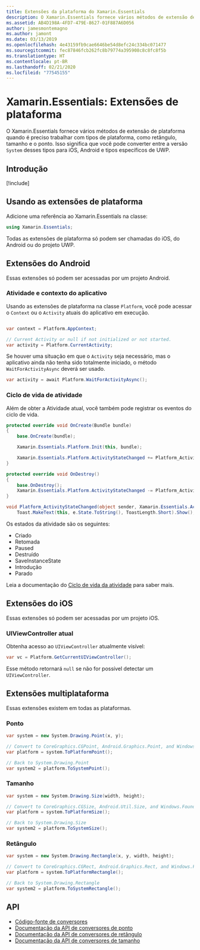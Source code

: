 ```yaml
---
title: Extensões da plataforma do Xamarin.Essentials
description: O Xamarin.Essentials fornece vários métodos de extensão de plataforma quando é preciso trabalhar com tipos de plataforma, como retângulo, tamanho e o ponto.
ms.assetid: AB4D198A-4FD7-479E-8627-01F887A6D056
author: jamesmontemagno
ms.author: jamont
ms.date: 03/13/2019
ms.openlocfilehash: 4e43159fb9cae6646be54d8efc24c334bc071477
ms.sourcegitcommit: fec87846fcb262fc8b79774a395908c8c8fc8f5b
ms.translationtype: HT
ms.contentlocale: pt-BR
ms.lasthandoff: 02/21/2020
ms.locfileid: "77545155"
---
```

# <a name="xamarinessentials-platform-extensions"></a>Xamarin.Essentials: Extensões de plataforma

O Xamarin.Essentials fornece vários métodos de extensão de plataforma quando é preciso trabalhar com tipos de plataforma, como retângulo, tamanho e o ponto. Isso significa que você pode converter entre a versão `System` desses tipos para iOS, Android e tipos específicos de UWP. 

## <a name="get-started"></a>Introdução

[!include[](~/essentials/includes/get-started.md)]

## <a name="using-platform-extensions"></a>Usando as extensões de plataforma

Adicione uma referência ao Xamarin.Essentials na classe:

```csharp
using Xamarin.Essentials;
```

Todas as extensões de plataforma só podem ser chamadas do iOS, do Android ou do projeto UWP.

## <a name="android-extensions"></a>Extensões do Android

Essas extensões só podem ser acessadas por um projeto Android.

### <a name="application-context--activity"></a>Atividade e contexto do aplicativo

Usando as extensões de plataforma na classe `Platform`, você pode acessar o `Context` ou o `Activity` atuais do aplicativo em execução.

```csharp

var context = Platform.AppContext;

// Current Activity or null if not initialized or not started.
var activity = Platform.CurrentActivity;
```

Se houver uma situação em que o `Activity` seja necessário, mas o aplicativo ainda não tenha sido totalmente iniciado, o método `WaitForActivityAsync` deverá ser usado.

```csharp
var activity = await Platform.WaitForActivityAsync();
```

### <a name="activity-lifecycle"></a>Ciclo de vida de atividade

Além de obter a Atividade atual, você também pode registrar os eventos do ciclo de vida.

```csharp
protected override void OnCreate(Bundle bundle)
{
    base.OnCreate(bundle);

    Xamarin.Essentials.Platform.Init(this, bundle);

    Xamarin.Essentials.Platform.ActivityStateChanged += Platform_ActivityStateChanged;
}

protected override void OnDestroy()
{
    base.OnDestroy();
    Xamarin.Essentials.Platform.ActivityStateChanged -= Platform_ActivityStateChanged;
}

void Platform_ActivityStateChanged(object sender, Xamarin.Essentials.ActivityStateChangedEventArgs e) =>
    Toast.MakeText(this, e.State.ToString(), ToastLength.Short).Show();
```

Os estados da atividade são os seguintes:

* Criado
* Retomada
* Paused
* Destruído
* SaveInstanceState
* Introdução
* Parado

Leia a documentação do [Ciclo de vida da atividade](https://docs.microsoft.com/xamarin/android/app-fundamentals/activity-lifecycle/) para saber mais.

## <a name="ios-extensions"></a>Extensões do iOS

Essas extensões só podem ser acessadas por um projeto iOS.

### <a name="current-uiviewcontroller"></a>UIViewController atual

Obtenha acesso ao `UIViewController` atualmente visível:

```csharp
var vc = Platform.GetCurrentUIViewController();
```

Esse método retornará `null` se não for possível detectar um `UIViewController`.

## <a name="cross-platform-extensions"></a>Extensões multiplataforma

Essas extensões existem em todas as plataformas.

### <a name="point"></a>Ponto

```csharp
var system = new System.Drawing.Point(x, y);

// Convert to CoreGraphics.CGPoint, Android.Graphics.Point, and Windows.Foundation.Point
var platform = system.ToPlatformPoint();

// Back to System.Drawing.Point
var system2 = platform.ToSystemPoint();
```

### <a name="size"></a>Tamanho

```csharp
var system = new System.Drawing.Size(width, height);

// Convert to CoreGraphics.CGSize, Android.Util.Size, and Windows.Foundation.Size
var platform = system.ToPlatformSize();

// Back to System.Drawing.Size
var system2 = platform.ToSystemSize();
```

### <a name="rectangle"></a>Retângulo

```csharp
var system = new System.Drawing.Rectangle(x, y, width, height);

// Convert to CoreGraphics.CGRect, Android.Graphics.Rect, and Windows.Foundation.Rect
var platform = system.ToPlatformRectangle();

// Back to System.Drawing.Rectangle
var system2 = platform.ToSystemRectangle();
```

## <a name="api"></a>API

- [Código-fonte de conversores](https://github.com/xamarin/Essentials/tree/master/Xamarin.Essentials/Types/PlatformExtensions)
- [Documentação da API de conversores de ponto](xref:Xamarin.Essentials.PointExtensions)
- [Documentação da API de conversores de retângulo](xref:Xamarin.Essentials.RectangleExtensions)
- [Documentação da API de conversores de tamanho](xref:Xamarin.Essentials.SizeExtensions)
